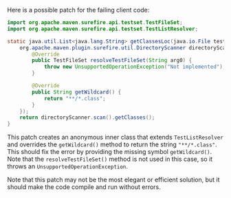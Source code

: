 Here is a possible patch for the failing client code:

```java
import org.apache.maven.surefire.api.testset.TestFileSet;
import org.apache.maven.surefire.api.testset.TestListResolver;

static java.util.List<java.lang.String> getClassesLoc(java.io.File testSrcFolder) {
    org.apache.maven.plugin.surefire.util.DirectoryScanner directoryScanner = new org.apache.maven.plugin.surefire.util.DirectoryScanner(testSrcFolder, new TestListResolver() {
        @Override
        public TestFileSet resolveTestFileSet(String arg0) {
            throw new UnsupportedOperationException("Not implemented");
        }

        @Override
        public String getWildcard() {
            return "**/*.class";
        }
    });
    return directoryScanner.scan().getClasses();
}
```

This patch creates an anonymous inner class that extends `TestListResolver` and overrides the `getWildcard()` method to return the string `"**/*.class"`. This should fix the error by providing the missing symbol `getWildcard()`. Note that the `resolveTestFileSet()` method is not used in this case, so it throws an `UnsupportedOperationException`.

Note that this patch may not be the most elegant or efficient solution, but it should make the code compile and run without errors.